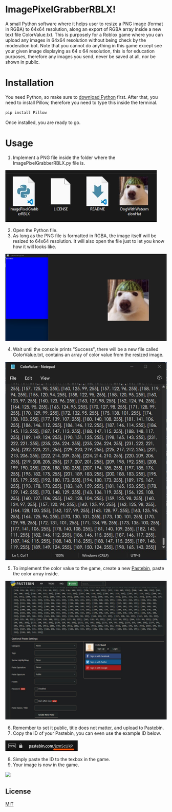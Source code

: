 # ImagePixelGrabberRBLX!
A small Python software where it helps user to resize a PNG image (format in RGBA) to 64x64 resolution, along an export of RGBA array inside a new text file ColorValue.txt. 
This is purposely for a Roblox game where you can upload any images in 64x64 resolution without being check by the moderation bot. 
Note that you cannot do anything in this game except see your given image displaying as 64 x 64 resolution, this is for education purposes, therefore any images you send, never be saved at all, nor be shown in public.

# Installation
You need Python, so make sure to [download Python](https://www.python.org/downloads/) first.
After that, you need to install Pillow, therefore you need to type this inside the terminal.
```python
pip install Pillow
```
Once installed, you are ready to go.

# Usage
1. Implement a PNG file inside the folder where the ImagePixelGrabberRBLX.py file is.

![](/ImageForREADME/ImageInFolder.jpg)

2. Open the Python file.
3. As long as the PNG file is formatted in RGBA, the image itself will be resized to 64x64 resolution. It will also open the file just to let you know how it will looks like.

![](/ImageForREADME/Success.jpg)

4. Wait until the console prints "Success", there will be a new file called ColorValue.txt, contains an array of color value from the resized image.

![](/ImageForREADME/ColorValueTXT.jpg)

5. To implement the color value to the game, create a new [Pastebin](https://pastebin.com), paste the color array inside.

![](/ImageForREADME/Pastebin.jpg)

6. Remember to set it public, title does not matter, and upload to Pastebin.
7. Copy the ID of your Pastebin, you can even use the example ID below.

![](/ImageForREADME/PastebinID.jpg)

8. Simply paste the ID to the texbox in the game.
9. Your image is now in the game.

![](/ImageForREADME/UploadImage.gif)

## License

[MIT](https://choosealicense.com/licenses/mit/)